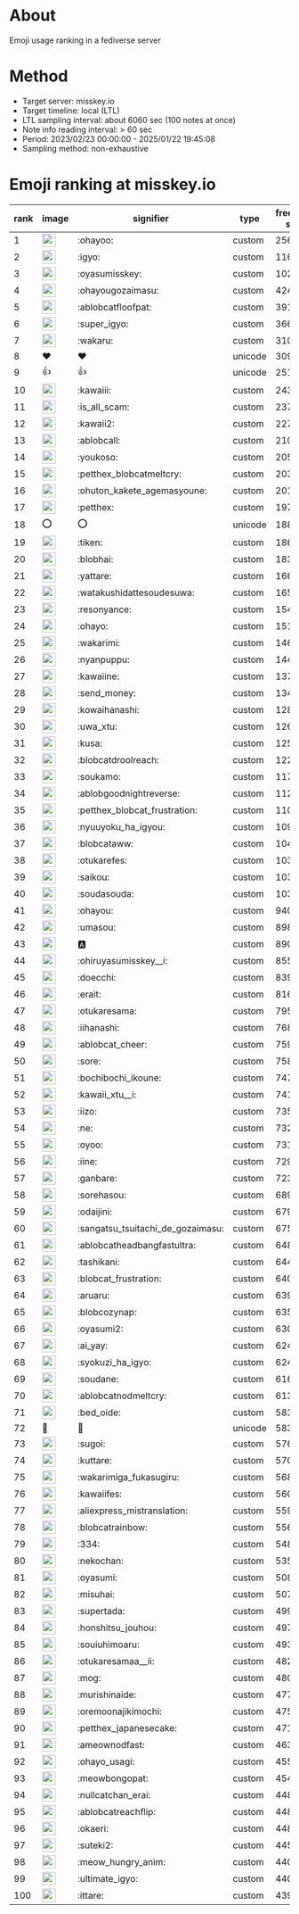 # About
Emoji usage ranking in a fediverse server

# Method
- Target server: misskey.io
- Target timeline: local (LTL)
- LTL sampling interval: about 6060 sec (100 notes at once)
- Note info reading interval: > 60 sec
- Period: 2023/02/23 00:00:00 - 2025/01/22 19:45:08 
- Sampling method: non-exhaustive

# Emoji ranking at misskey.io

|rank|image|signifier|type|frequency score|
|----|----|----|----|----|
|1|<img height="24" src="https://misskey.io/emoji/ohayoo.webp">|:ohayoo:|custom|256993|
|2|<img height="24" src="https://misskey.io/emoji/igyo.webp">|:igyo:|custom|116624|
|3|<img height="24" src="https://misskey.io/emoji/oyasumisskey.webp">|:oyasumisskey:|custom|102940|
|4|<img height="24" src="https://misskey.io/emoji/ohayougozaimasu.webp">|:ohayougozaimasu:|custom|42429|
|5|<img height="24" src="https://misskey.io/emoji/ablobcatfloofpat.webp">|:ablobcatfloofpat:|custom|39111|
|6|<img height="24" src="https://misskey.io/emoji/super_igyo.webp">|:super_igyo:|custom|36650|
|7|<img height="24" src="https://misskey.io/emoji/wakaru.webp">|:wakaru:|custom|31046|
|8|❤|❤|unicode|30914|
|9|👍|👍|unicode|25187|
|10|<img height="24" src="https://misskey.io/emoji/kawaiii.webp">|:kawaiii:|custom|24373|
|11|<img height="24" src="https://misskey.io/emoji/is_all_scam.webp">|:is_all_scam:|custom|23724|
|12|<img height="24" src="https://misskey.io/emoji/kawaii2.webp">|:kawaii2:|custom|22707|
|13|<img height="24" src="https://misskey.io/emoji/ablobcall.webp">|:ablobcall:|custom|21061|
|14|<img height="24" src="https://misskey.io/emoji/youkoso.webp">|:youkoso:|custom|20527|
|15|<img height="24" src="https://misskey.io/emoji/petthex_blobcatmeltcry.webp">|:petthex_blobcatmeltcry:|custom|20349|
|16|<img height="24" src="https://misskey.io/emoji/ohuton_kakete_agemasyoune.webp">|:ohuton_kakete_agemasyoune:|custom|20155|
|17|<img height="24" src="https://misskey.io/emoji/petthex.webp">|:petthex:|custom|19738|
|18|⭕|⭕|unicode|18850|
|19|<img height="24" src="https://misskey.io/emoji/tiken.webp">|:tiken:|custom|18630|
|20|<img height="24" src="https://misskey.io/emoji/blobhai.webp">|:blobhai:|custom|18394|
|21|<img height="24" src="https://misskey.io/emoji/yattare.webp">|:yattare:|custom|16650|
|22|<img height="24" src="https://misskey.io/emoji/watakushidattesoudesuwa.webp">|:watakushidattesoudesuwa:|custom|16587|
|23|<img height="24" src="https://misskey.io/emoji/resonyance.webp">|:resonyance:|custom|15466|
|24|<img height="24" src="https://misskey.io/emoji/ohayo.webp">|:ohayo:|custom|15166|
|25|<img height="24" src="https://misskey.io/emoji/wakarimi.webp">|:wakarimi:|custom|14660|
|26|<img height="24" src="https://misskey.io/emoji/nyanpuppu.webp">|:nyanpuppu:|custom|14475|
|27|<img height="24" src="https://misskey.io/emoji/kawaiine.webp">|:kawaiine:|custom|13732|
|28|<img height="24" src="https://misskey.io/emoji/send_money.webp">|:send_money:|custom|13415|
|29|<img height="24" src="https://misskey.io/emoji/kowaihanashi.webp">|:kowaihanashi:|custom|12840|
|30|<img height="24" src="https://misskey.io/emoji/uwa_xtu.webp">|:uwa_xtu:|custom|12630|
|31|<img height="24" src="https://misskey.io/emoji/kusa.webp">|:kusa:|custom|12598|
|32|<img height="24" src="https://misskey.io/emoji/blobcatdroolreach.webp">|:blobcatdroolreach:|custom|12201|
|33|<img height="24" src="https://misskey.io/emoji/soukamo.webp">|:soukamo:|custom|11734|
|34|<img height="24" src="https://misskey.io/emoji/ablobgoodnightreverse.webp">|:ablobgoodnightreverse:|custom|11213|
|35|<img height="24" src="https://misskey.io/emoji/petthex_blobcat_frustration.webp">|:petthex_blobcat_frustration:|custom|11070|
|36|<img height="24" src="https://misskey.io/emoji/nyuuyoku_ha_igyou.webp">|:nyuuyoku_ha_igyou:|custom|10941|
|37|<img height="24" src="https://misskey.io/emoji/blobcataww.webp">|:blobcataww:|custom|10416|
|38|<img height="24" src="https://misskey.io/emoji/otukarefes.webp">|:otukarefes:|custom|10379|
|39|<img height="24" src="https://misskey.io/emoji/saikou.webp">|:saikou:|custom|10363|
|40|<img height="24" src="https://misskey.io/emoji/soudasouda.webp">|:soudasouda:|custom|10352|
|41|<img height="24" src="https://misskey.io/emoji/ohayou.webp">|:ohayou:|custom|9400|
|42|<img height="24" src="https://misskey.io/emoji/umasou.webp">|:umasou:|custom|8986|
|43|<img height="24" src="https://misskey.io/emoji/a.webp">|:a:|custom|8907|
|44|<img height="24" src="https://misskey.io/emoji/ohiruyasumisskey__i.webp">|:ohiruyasumisskey__i:|custom|8557|
|45|<img height="24" src="https://misskey.io/emoji/doecchi.webp">|:doecchi:|custom|8395|
|46|<img height="24" src="https://misskey.io/emoji/erait.webp">|:erait:|custom|8164|
|47|<img height="24" src="https://misskey.io/emoji/otukaresama.webp">|:otukaresama:|custom|7951|
|48|<img height="24" src="https://misskey.io/emoji/iihanashi.webp">|:iihanashi:|custom|7682|
|49|<img height="24" src="https://misskey.io/emoji/ablobcat_cheer.webp">|:ablobcat_cheer:|custom|7593|
|50|<img height="24" src="https://misskey.io/emoji/sore.webp">|:sore:|custom|7582|
|51|<img height="24" src="https://misskey.io/emoji/bochibochi_ikoune.webp">|:bochibochi_ikoune:|custom|7479|
|52|<img height="24" src="https://misskey.io/emoji/kawaii_xtu__i.webp">|:kawaii_xtu__i:|custom|7413|
|53|<img height="24" src="https://misskey.io/emoji/iizo.webp">|:iizo:|custom|7353|
|54|<img height="24" src="https://misskey.io/emoji/ne.webp">|:ne:|custom|7329|
|55|<img height="24" src="https://misskey.io/emoji/oyoo.webp">|:oyoo:|custom|7317|
|56|<img height="24" src="https://misskey.io/emoji/iine.webp">|:iine:|custom|7295|
|57|<img height="24" src="https://misskey.io/emoji/ganbare.webp">|:ganbare:|custom|7230|
|58|<img height="24" src="https://misskey.io/emoji/sorehasou.webp">|:sorehasou:|custom|6892|
|59|<img height="24" src="https://misskey.io/emoji/odaijini.webp">|:odaijini:|custom|6797|
|60|<img height="24" src="https://misskey.io/emoji/sangatsu_tsuitachi_de_gozaimasu.webp">|:sangatsu_tsuitachi_de_gozaimasu:|custom|6758|
|61|<img height="24" src="https://misskey.io/emoji/ablobcatheadbangfastultra.webp">|:ablobcatheadbangfastultra:|custom|6486|
|62|<img height="24" src="https://misskey.io/emoji/tashikani.webp">|:tashikani:|custom|6448|
|63|<img height="24" src="https://misskey.io/emoji/blobcat_frustration.webp">|:blobcat_frustration:|custom|6401|
|64|<img height="24" src="https://misskey.io/emoji/aruaru.webp">|:aruaru:|custom|6397|
|65|<img height="24" src="https://misskey.io/emoji/blobcozynap.webp">|:blobcozynap:|custom|6354|
|66|<img height="24" src="https://misskey.io/emoji/oyasumi2.webp">|:oyasumi2:|custom|6309|
|67|<img height="24" src="https://misskey.io/emoji/ai_yay.webp">|:ai_yay:|custom|6244|
|68|<img height="24" src="https://misskey.io/emoji/syokuzi_ha_igyo.webp">|:syokuzi_ha_igyo:|custom|6240|
|69|<img height="24" src="https://misskey.io/emoji/soudane.webp">|:soudane:|custom|6167|
|70|<img height="24" src="https://misskey.io/emoji/ablobcatnodmeltcry.webp">|:ablobcatnodmeltcry:|custom|6131|
|71|<img height="24" src="https://misskey.io/emoji/bed_oide.webp">|:bed_oide:|custom|5837|
|72|🎉|🎉|unicode|5830|
|73|<img height="24" src="https://misskey.io/emoji/sugoi.webp">|:sugoi:|custom|5760|
|74|<img height="24" src="https://misskey.io/emoji/kuttare.webp">|:kuttare:|custom|5703|
|75|<img height="24" src="https://misskey.io/emoji/wakarimiga_fukasugiru.webp">|:wakarimiga_fukasugiru:|custom|5681|
|76|<img height="24" src="https://misskey.io/emoji/kawaiifes.webp">|:kawaiifes:|custom|5604|
|77|<img height="24" src="https://misskey.io/emoji/aliexpress_mistranslation.webp">|:aliexpress_mistranslation:|custom|5594|
|78|<img height="24" src="https://misskey.io/emoji/blobcatrainbow.webp">|:blobcatrainbow:|custom|5567|
|79|<img height="24" src="https://misskey.io/emoji/334.webp">|:334:|custom|5486|
|80|<img height="24" src="https://misskey.io/emoji/nekochan.webp">|:nekochan:|custom|5351|
|81|<img height="24" src="https://misskey.io/emoji/oyasumi.webp">|:oyasumi:|custom|5082|
|82|<img height="24" src="https://misskey.io/emoji/misuhai.webp">|:misuhai:|custom|5073|
|83|<img height="24" src="https://misskey.io/emoji/supertada.webp">|:supertada:|custom|4999|
|84|<img height="24" src="https://misskey.io/emoji/honshitsu_jouhou.webp">|:honshitsu_jouhou:|custom|4978|
|85|<img height="24" src="https://misskey.io/emoji/souiuhimoaru.webp">|:souiuhimoaru:|custom|4937|
|86|<img height="24" src="https://misskey.io/emoji/otukaresamaa__ii.webp">|:otukaresamaa__ii:|custom|4823|
|87|<img height="24" src="https://misskey.io/emoji/mog.webp">|:mog:|custom|4801|
|88|<img height="24" src="https://misskey.io/emoji/murishinaide.webp">|:murishinaide:|custom|4779|
|89|<img height="24" src="https://misskey.io/emoji/oremoonajikimochi.webp">|:oremoonajikimochi:|custom|4753|
|90|<img height="24" src="https://misskey.io/emoji/petthex_japanesecake.webp">|:petthex_japanesecake:|custom|4710|
|91|<img height="24" src="https://misskey.io/emoji/ameownodfast.webp">|:ameownodfast:|custom|4630|
|92|<img height="24" src="https://misskey.io/emoji/ohayo_usagi.webp">|:ohayo_usagi:|custom|4557|
|93|<img height="24" src="https://misskey.io/emoji/meowbongopat.webp">|:meowbongopat:|custom|4545|
|94|<img height="24" src="https://misskey.io/emoji/nullcatchan_erai.webp">|:nullcatchan_erai:|custom|4483|
|95|<img height="24" src="https://misskey.io/emoji/ablobcatreachflip.webp">|:ablobcatreachflip:|custom|4481|
|96|<img height="24" src="https://misskey.io/emoji/okaeri.webp">|:okaeri:|custom|4480|
|97|<img height="24" src="https://misskey.io/emoji/suteki2.webp">|:suteki2:|custom|4451|
|98|<img height="24" src="https://misskey.io/emoji/meow_hungry_anim.webp">|:meow_hungry_anim:|custom|4406|
|99|<img height="24" src="https://misskey.io/emoji/ultimate_igyo.webp">|:ultimate_igyo:|custom|4402|
|100|<img height="24" src="https://misskey.io/emoji/ittare.webp">|:ittare:|custom|4397|
